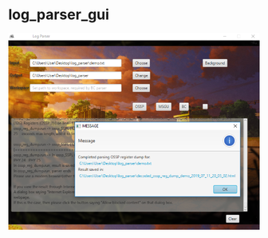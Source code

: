 # log_parser_gui

![Alt text](https://github.com/nebulaM/log_parser_gui/blob/master/screenshot/capture1.png)
